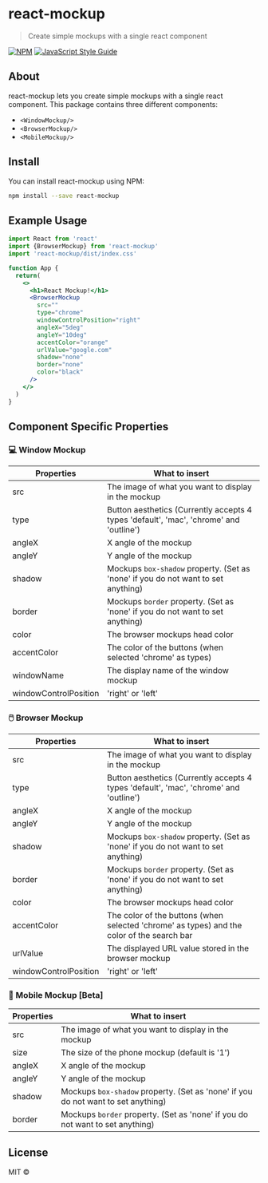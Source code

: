 # react-mockup

> Create simple mockups with a single react component

[![NPM](https://img.shields.io/npm/v/react-mockup.svg)](https://www.npmjs.com/package/react-mockup) [![JavaScript Style Guide](https://img.shields.io/badge/code_style-standard-brightgreen.svg)](https://standardjs.com)

## About
react-mockup lets you create simple mockups with a single react component. This package contains three different components:
- `<WindowMockup/>`
- `<BrowserMockup/>`
- `<MobileMockup/>`

<!-- react-mockup also provides a web editor that allows you to customize your mockup visually without needing to fiddle around with the props. (The editor will generate the nessacary react-mockup component for you).

[Visit Editor]() -->

## Install

You can install react-mockup using NPM:
```bash
npm install --save react-mockup
```

## Example Usage
```jsx
import React from 'react'
import {BrowserMockup} from 'react-mockup'
import 'react-mockup/dist/index.css'

function App {
  return(
    <>
      <h1>React Mockup!</h1>
      <BrowserMockup
        src=""
        type="chrome"
        windowControlPosition="right"
        angleX="5deg"
        angleY="10deg"
        accentColor="orange"
        urlValue="google.com"
        shadow="none"
        border="none"
        color="black"
      />
    </>
  )
}
```

## Component Specific Properties
### 💻 Window Mockup
| Properties | What to insert |
| -------- | ---- |
| src | The image of what you want to display in the mockup |
| type | Button aesthetics (Currently accepts 4 types 'default', 'mac', 'chrome' and 'outline') |
| angleX | X angle of the mockup |
| angleY | Y angle of the mockup |
| shadow | Mockups `box-shadow` property. (Set as 'none' if you do not want to set anything) |
| border | Mockups `border` property. (Set as 'none' if you do not want to set anything) |
| color | The browser mockups head color |
| accentColor | The color of the buttons (when selected 'chrome' as types) |
| windowName | The display name of the window mockup |
| windowControlPosition | 'right' or 'left' |


### 🖱️ Browser Mockup
| Properties | What to insert |
| -------- | ---- |
| src | The image of what you want to display in the mockup |
| type | Button aesthetics (Currently accepts 4 types 'default', 'mac', 'chrome' and 'outline') |
| angleX | X angle of the mockup |
| angleY | Y angle of the mockup |
| shadow | Mockups `box-shadow` property. (Set as 'none' if you do not want to set anything) |
| border | Mockups `border` property. (Set as 'none' if you do not want to set anything) |
| color | The browser mockups head color |
| accentColor | The color of the buttons (when selected 'chrome' as types) and the color of the search bar |
| urlValue | The displayed URL value stored in the browser mockup  |
| windowControlPosition | 'right' or 'left' |

### 📱 Mobile Mockup [Beta]
| Properties | What to insert |
| -------- | ---- |
| src | The image of what you want to display in the mockup |
| size | The size of the phone mockup (default is '1') |
| angleX | X angle of the mockup |
| angleY | Y angle of the mockup |
| shadow | Mockups `box-shadow` property. (Set as 'none' if you do not want to set anything) |
| border | Mockups `border` property. (Set as 'none' if you do not want to set anything) |

## License

MIT © [](https://github.com/)
